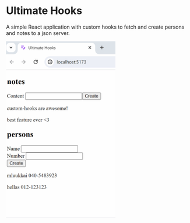 # Ultimate Hooks

A simple React application with custom hooks to fetch and create persons and notes to a json server.

<img src="./public/ultimate-hooks.gif" alt="Ultimate Hooks" width="300px"/>
